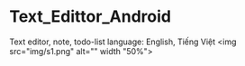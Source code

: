 # Text_Edittor_Android
Text editor, note, todo-list
language: English, Tiếng Việt
<img src="img/s1.png" alt="" width "50%">
